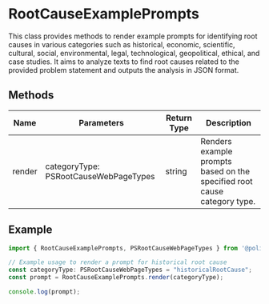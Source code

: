 # RootCauseExamplePrompts

This class provides methods to render example prompts for identifying root causes in various categories such as historical, economic, scientific, cultural, social, environmental, legal, technological, geopolitical, ethical, and case studies. It aims to analyze texts to find root causes related to the provided problem statement and outputs the analysis in JSON format.

## Methods

| Name   | Parameters                          | Return Type | Description                                                                 |
|--------|-------------------------------------|-------------|-----------------------------------------------------------------------------|
| render | categoryType: PSRootCauseWebPageTypes | string      | Renders example prompts based on the specified root cause category type.    |

## Example

```typescript
import { RootCauseExamplePrompts, PSRootCauseWebPageTypes } from '@policysynth/agents/problems/web/rootCauseExamplePrompts.js';

// Example usage to render a prompt for historical root cause
const categoryType: PSRootCauseWebPageTypes = "historicalRootCause";
const prompt = RootCauseExamplePrompts.render(categoryType);

console.log(prompt);
```